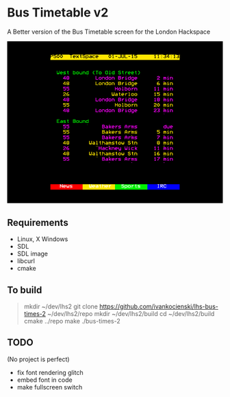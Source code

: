 
# Bus Timetable v2

A Better version of the Bus Timetable screen for the London Hackspace

![Screen shot 1](/screenshots/screenshot-00.png?raw=true)


## Requirements

- Linux, X Windows
- SDL
- SDL image
- libcurl
- cmake

## To build

> mkdir ~/dev/lhs2
> git clone https://github.com/ivankocienski/lhs-bus-times-2 ~/dev/lhs2/repo
> mkdir ~/dev/lhs2/build
> cd ~/dev/lhs2/build
> cmake ../repo
> make
> ./bus-times-2

## TODO

(No project is perfect)

- fix font rendering glitch
- embed font in code
- make fullscreen switch


